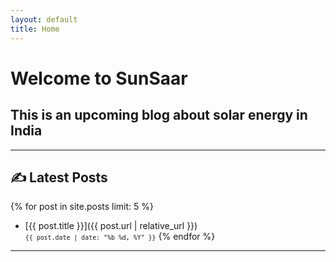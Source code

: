 ```yaml
---
layout: default
title: Home
---
```


<!-- Google tag (gtag.js) -->
<script async src="https://www.googletagmanager.com/gtag/js?id=G-D84Q9BCVTK"></script>
<script>
  window.dataLayer = window.dataLayer || [];
  function gtag(){dataLayer.push(arguments);}
  gtag('js', new Date());

  gtag('config', 'G-D84Q9BCVTK');
</script>

# Welcome to SunSaar
## This is an upcoming blog about solar energy in India

---

## ✍️ Latest Posts

{% for post in site.posts limit: 5 %}
- [{{ post.title }}]({{ post.url | relative_url }}) <br>
  <small><code>{{ post.date | date: "%b %d, %Y" }}</code></small>
{% endfor %}

---